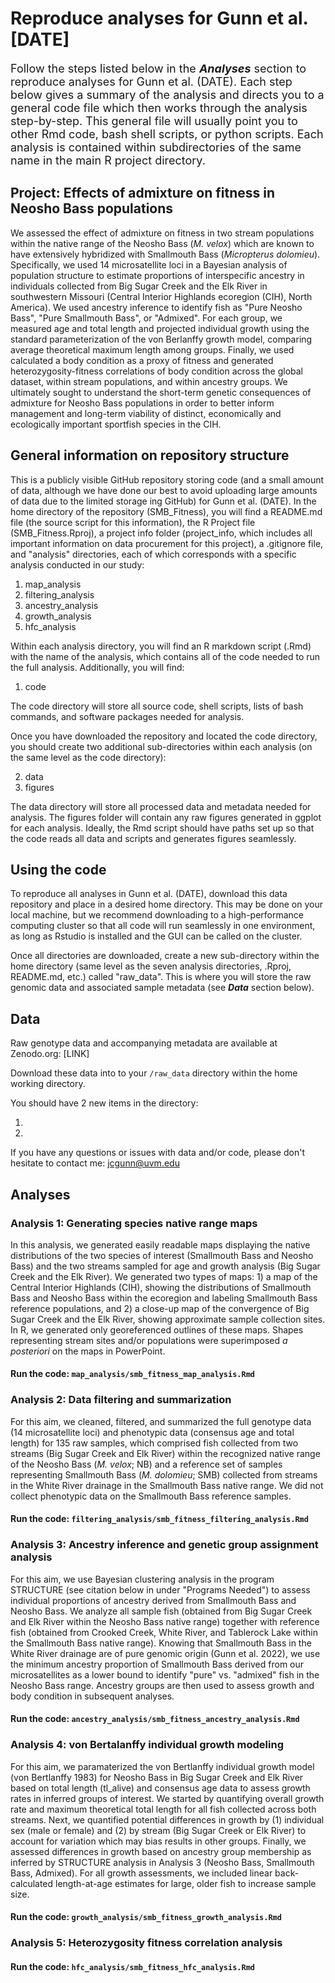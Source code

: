 # Reproduce analyses for Gunn et al. [DATE]
<font size="+1">Follow the steps listed below in the <b><i>Analyses</i></b> section to reproduce analyses for Gunn et al. (DATE). Each step below gives a summary of the analysis and directs you to a general code file which then works through the analysis step-by-step. This general file will usually point you to other Rmd code, bash shell scripts, or python scripts. Each analysis is contained within subdirectories of the same name in the main R project directory.</font>

## Project: Effects of admixture on fitness in Neosho Bass populations 
We assessed the effect of admixture on fitness in two stream populations within the native range of the Neosho Bass (<i>M. velox</i>) which are known to have extensively hybridized with Smallmouth Bass (<i>Micropterus dolomieu</i>). Specifically, we used 14 microsatellite loci in a Bayesian analysis of population structure to estimate proportions of interspecific ancestry in individuals collected from Big Sugar Creek and the Elk River in southwestern Missouri (Central Interior Highlands ecoregion (CIH), North America). We used ancestry inference to identify fish as "Pure Neosho Bass", "Pure Smallmouth Bass", or "Admixed". For each group, we measured age and total length and projected individual growth using the standard parameterization of the von Berlanffy growth model, comparing average theoretical maximum length among groups. Finally, we used calculated a body condition as a proxy of fitness and generated heterozygosity-fitness correlations of body condition across the global dataset, within stream populations, and within ancestry groups. We ultimately sought to understand the short-term genetic consequences of admixture for Neosho Bass populations in order to better inform management and long-term viability of distinct, economically and ecologically important sportfish species in the CIH.

## General information on repository structure
This is a publicly visible GitHub repository storing code (and a small amount of data, although we have done our best to avoid uploading large amounts of data due to the limited storage ing GitHub) for Gunn et al. (DATE). In the home directory of the repository (SMB_Fitness), you will find a README.md file (the source script for this information), the R Project file (SMB_Fitness.Rproj), a project info folder (project_info, which includes all important information on data procurement for this project), a .gitignore file, and "analysis" directories, each of which corresponds with a specific analysis conducted in our study:

1) map_analysis
2) filtering_analysis
3) ancestry_analysis
4) growth_analysis
5) hfc_analysis

Within each analysis directory, you will find an R markdown script (.Rmd) with the name of the analysis, which contains all of the code needed to run the full analysis. Additionally, you will find:

1) code

The code directory will store all source code, shell scripts, lists of bash commands, and software packages needed for analysis. 

Once you have downloaded the repository and located the code directory, you should create two additional sub-directories within each analysis (on the same level as the code directory):

2) data
3) figures

The data directory will store all processed data and metadata needed for analysis. The figures folder will contain any raw figures generated in ggplot for each analysis. Ideally, the Rmd script should have paths set up so that the code reads all data and scripts and generates figures seamlessly.

## Using the code
To reproduce all analyses in Gunn et al. (DATE), download this data repository and place in a desired home directory. This may be done on your local machine, but we recommend downloading to a high-performance computing cluster so that all code will run seamlessly in one environment, as long as Rstudio is installed and the GUI can be called on the cluster.

Once all directories are downloaded, create a new sub-directory within the home directory (same level as the seven analysis directories, .Rproj, README.md, etc.) called "raw_data". This is where you will store the raw genomic data and associated sample metadata (see <i><b>Data</i></b> section below).

## Data

Raw genotype data and accompanying metadata are available at Zenodo.org: [LINK]

Download these data into to your `/raw_data` directory within the home working directory.

You should have 2 new items in the directory: <br>

1.  <br>
2.  <br>

If you have any questions or issues with data and/or code, please don't hesitate to contact me: jcgunn@uvm.edu

## Analyses

### Analysis 1: Generating species native range maps
In this analysis, we generated easily readable maps displaying the native distributions of the two species of interest (Smallmouth Bass and Neosho Bass) and the two streams sampled for age and growth analysis (Big Sugar Creek and the Elk River). We generated two types of maps: 1) a map of the Central Interior Highlands (CIH), showing the distributions of Smallmouth Bass and Neosho Bass within the ecoregion and labeling Smallmouth Bass reference populations, and 2) a close-up map of the convergence of Big Sugar Creek and the Elk River, showing approximate sample collection sites. In R, we generated only georeferenced outlines of these maps. Shapes representing stream sites and/or populations were superimposed <i>a posteriori</i> on the maps in PowerPoint.

#### Run the code: `map_analysis/smb_fitness_map_analysis.Rmd`

### Analysis 2: Data filtering and summarization
For this aim, we cleaned, filtered, and summarized the full genotype data (14 microsatellite loci) and phenotypic data (consensus age and total length) for 135 raw samples, which comprised fish collected from two streams (Big Sugar Creek and Elk River) within the recognized native range of the Neosho Bass (<i>M. velox</i>; NB) and a reference set of samples representing Smallmouth Bass (<i>M. dolomieu</i>; SMB) collected from streams in the White River drainage in the Smallmouth Bass native range. We did not collect phenotypic data on the Smallmouth Bass reference samples.

#### Run the code: `filtering_analysis/smb_fitness_filtering_analysis.Rmd`

### Analysis 3: Ancestry inference and genetic group assignment analysis
For this aim, we use Bayesian clustering analysis in the program STRUCTURE (see citation below in under "Programs Needed") to assess individual proportions of ancestry derived from Smallmouth Bass and Neosho Bass. We analyze all sample fish (obtained from Big Sugar Creek and Elk River within the Neosho Bass native range) together with reference fish (obtained from Crooked Creek, White River, and Tablerock Lake within the Smallmouth Bass native range). Knowing that Smallmouth Bass in the White River drainage are of pure genomic origin (Gunn et al. 2022), we use the minimum ancestry proportion of Smallmouth Bass derived from our microsatellites as a lower bound to identify "pure" vs. "admixed" fish in the Neosho Bass range. Ancestry groups are then used to assess growth and body condition in subsequent analyses.

#### Run the code: `ancestry_analysis/smb_fitness_ancestry_analysis.Rmd`

### Analysis 4: von Bertalanffy individual growth modeling
For this aim, we paramaterized the von Bertlanffy individual growth model (von Bertlanffy 1983) for Neosho Bass in Big Sugar Creek and Elk River based on total length (tl_alive) and consensus age data to assess growth rates in inferred groups of interest. We started by quantifying overall growth rate and maximum theoretical total length for all fish collected across both streams. Next, we quantified potential differences in growth by (1) individual sex (male or female) and (2) by stream (Big Sugar Creek or Elk River) to account for variation which may bias results in other groups. Finally, we assessed differences in growth based on ancestry group membership as inferred by STRUCTURE analysis in Analysis 3 (Neosho Bass, Smallmouth Bass, Admixed). For all growth assessments, we included linear back-calculated length-at-age estimates for large, older fish to increase sample size.

#### Run the code: `growth_analysis/smb_fitness_growth_analysis.Rmd`

### Analysis 5: Heterozygosity fitness correlation analysis


#### Run the code: `hfc_analysis/smb_fitness_hfc_analysis.Rmd`



